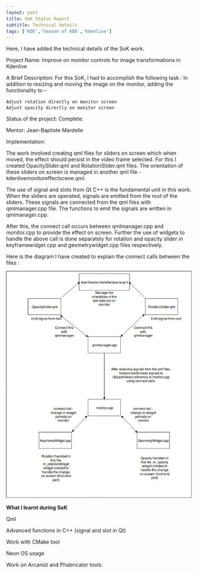 ```yaml
---
layout: post
title: SoK Status Report
subtitle: Technical details
tags: ['KDE','Season of KDE','Kdenlive']
---
```


Here, I have added the technical details of the SoK work. 

Project Name: Improve on monitor controls for image transformations in Kdenlive

A Brief Description: For this SoK, I had to accomplish the following task : In addition to resizing and moving the image on the monitor, adding the functionality to –

    Adjust rotation directly on monitor screen
    Adjust opacity directly on monitor screen

Status of the project: Complete.

Mentor: Jean-Baptiste Mardelle

Implementation:

The work involved creating qml files for sliders on screen which when moved, the effect should persist in the video frame selected. For this I created OpacitySlider.qml and RotationSlider.qml files. The orientation of these sliders on screen is managed in another qml file - kdenlivemonitoreffectscene.qml.

The use of signal and slots from Qt C++ is the fundamental unit in this work. When the sliders are operated, signals are emitted from the root of the sliders. These signals are connected from the qml files with qmlmanager.cpp file. The functions to emit the signals are written in qmlmanager.cpp.

After this, the connect call occurs between qmlmanager.cpp and monitor.cpp to provide the effect on screen. Further the use of widgets to handle the above call is done separately for rotation and opacity slider in keyframewidget.cpp and geometrywidget.cpp files respectively.

Here is the diagram I have created to explain the connect calls between the files : 

![SoK-Tech](/img/SoK-work.jpg)

**What I learnt during SoK**

Qml

Advanced functions in C++ (signal and slot in Qt)

Work with CMake tool

Neon OS usage

Work on Arcanist and Phabricator tools.
